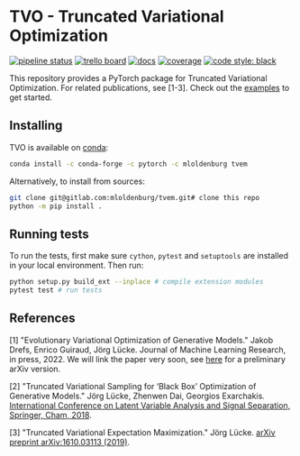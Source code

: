 # TVO - Truncated Variational Optimization <br>
<!-- [![build status](https://img.shields.io/gitlab/pipeline/mloldenburg/tvem.svg?style=flat-square)](https://gitlab.com/mloldenburg/tvem/pipelines)-->
[![pipeline status](https://gitlab.com/mloldenburg/tvem/badges/master/pipeline.svg)](https://gitlab.com/mloldenburg/tvem/commits/master)
[![trello board](https://img.shields.io/badge/trello%20board-private-blue.svg?style=flat-square)](https://trello.com/b/EuWTcm4w/tvem-repo)
[![docs](https://img.shields.io/badge/docs-latest-blue.svg?style=flat-square)](https://mloldenburg.gitlab.io/tvem)
[![coverage](https://mloldenburg.gitlab.io/tvem/cov_badge.svg)](https://mloldenburg.gitlab.io/tvem/htmlcov)
[![code style: black](https://img.shields.io/badge/code%20style-black-000000.svg?style=flat-square)](https://github.com/ambv/black)
<!--[![conda](https://anaconda.org/mloldenburg/tvem/badges/installer/conda.svg)](https://anaconda.org/mloldenburg/tvem)-->

This repository provides a PyTorch package for Truncated Variational Optimization. For related publications, see [1-3]. Check out the [examples](/examples) to get started.


## Installing

TVO is available on [conda](https://anaconda.org/mloldenburg/tvem):

```bash
conda install -c conda-forge -c pytorch -c mloldenburg tvem
```

Alternatively, to install from sources:

```bash
git clone git@gitlab.com:mloldenburg/tvem.git# clone this repo
python -m pip install .
```


## Running tests

To run the tests, first make sure `cython`, `pytest` and `setuptools` are installed in your local environment.
Then run:

```bash
python setup.py build_ext --inplace # compile extension modules
pytest test # run tests
```


## References

[1] "Evolutionary Variational Optimization of Generative Models." Jakob Drefs, Enrico Guiraud, Jörg Lücke. Journal of Machine Learning Research, in press, 2022. We will link the paper very soon, see [here](https://arxiv.org/abs/2012.12294) for a preliminary arXiv version.

[2] "Truncated Variational Sampling for ‘Black Box’ Optimization of Generative Models." Jörg Lücke, Zhenwen Dai, Georgios Exarchakis. [International Conference on Latent Variable Analysis and Signal Separation, Springer, Cham, 2018](https://link.springer.com/chapter/10.1007/978-3-319-93764-9_43).

[3] "Truncated Variational Expectation Maximization." Jörg Lücke. [arXiv preprint arXiv:1610.03113 (2019)](https://arxiv.org/abs/1610.03113).



